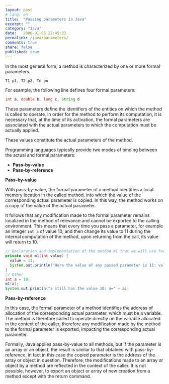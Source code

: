 ```yaml
---
layout: post
# lang: en
title:  "Passing parameters in Java"
excerpt: ""
category: "Java"
date:   2006-01-05 22:45:33
permalink: /java/parameters/
comments: true
share: false
published: true
---
```


In the most general form, a method is characterized by one or more formal parameters.

```java
T1 p1, T2 p2, Tn pn
```

For example, the following line defines four formal parameters:

```java
int a, double b, long c, String d
```

These parameters define the identifiers of the entities on which the method is called to operate. In order for the method to perform its computation, it is necessary that, at the time of its activation, the formal parameters are associated with the actual parameters to which the computation must be actually applied.

These values constitute the actual parameters of the method.

Programming languages typically provide two modes of binding between the actual and formal parameters:

* **Pass-by-value**
* **Pass-by-reference**

**Pass-by-value**

With pass-by-value, the formal parameter of a method identifies a local memory location in the called method, into which the value of the corresponding actual parameter is copied. In this way, the method works on a copy of the value of the actual parameter.

It follows that any modification made to the formal parameter remains localized in the method of relevance and cannot be exported to the calling environment. This means that every time you pass a parameter, for example an integer `int a` of value 10, and then change its value to 11 during the internal computation of the method, upon returning from the call, its value will return to 10.

```java
// Declaration and implementation of the method m1 that we will use for the example.
private void m1(int value) {
  value = 11;
  System.out.println("Here the value of any passed parameter is 11: value='" + value + "'");
}
// Other
int a = 10;
m1(a);
System.out.println("a still has the value 10: a=" + a);
```

**Pass-by-reference**

In this case, the formal parameter of a method identifies the address of allocation of the corresponding actual parameter, which must be a variable. The method is therefore called to operate directly on the variable allocated in the context of the caller, therefore any modification made by the method to the formal parameter is exported, impacting the corresponding actual parameter.

Formally, Java applies pass-by-value to all methods, but if the parameter is an array or an object, the result is similar to that obtained with pass-by-reference, in fact in this case the copied parameter is the address of the array or object in question. Therefore, the modifications made to an array or object by a method are reflected in the context of the caller. It is not possible, however, to export an object or array of new creation from a method except with the return command.


